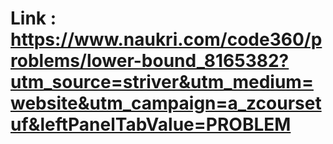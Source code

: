 # Link : https://www.naukri.com/code360/problems/lower-bound_8165382?utm_source=striver&utm_medium=website&utm_campaign=a_zcoursetuf&leftPanelTabValue=PROBLEM